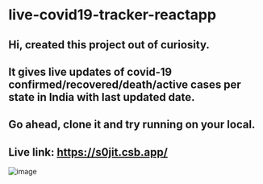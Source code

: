 # live-covid19-tracker-reactapp

## Hi, created this project out of curiosity.

## It gives live updates of covid-19 confirmed/recovered/death/active cases per state in India with last updated date.

## Go ahead, clone it and try running on your local.

## Live link: https://s0jit.csb.app/

![image](https://user-images.githubusercontent.com/64743248/123473200-dd46e400-d615-11eb-8854-b944315c851d.png)
